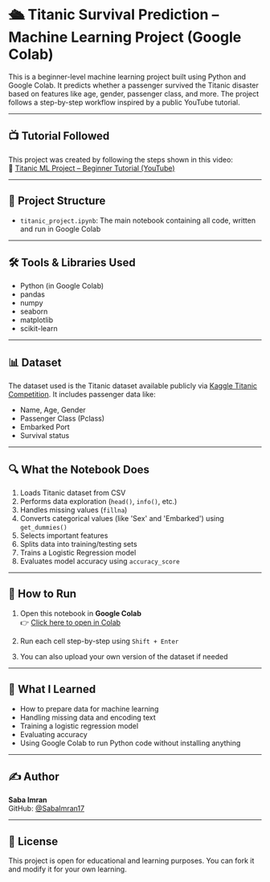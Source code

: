 # 🛳️ Titanic Survival Prediction – Machine Learning Project (Google Colab)

This is a beginner-level machine learning project built using Python and Google Colab. It predicts whether a passenger survived the Titanic disaster based on features like age, gender, passenger class, and more. The project follows a step-by-step workflow inspired by a public YouTube tutorial.

---

## 📺 Tutorial Followed

This project was created by following the steps shown in this video:  
🔗 [Titanic ML Project – Beginner Tutorial (YouTube)](https://youtu.be/6P3HSOcCYPc?si=voqUmI9oUGJuTnNP)

---

## 📁 Project Structure

- `titanic_project.ipynb`: The main notebook containing all code, written and run in Google Colab

---

## 🛠️ Tools & Libraries Used

- Python (in Google Colab)
- pandas
- numpy
- seaborn
- matplotlib
- scikit-learn

---

## 📊 Dataset

The dataset used is the Titanic dataset available publicly via [Kaggle Titanic Competition](https://www.kaggle.com/c/titanic). It includes passenger data like:

- Name, Age, Gender
- Passenger Class (Pclass)
- Embarked Port
- Survival status

---

## 🔍 What the Notebook Does

1. Loads Titanic dataset from CSV
2. Performs data exploration (`head()`, `info()`, etc.)
3. Handles missing values (`fillna`)
4. Converts categorical values (like 'Sex' and 'Embarked') using `get_dummies()`
5. Selects important features
6. Splits data into training/testing sets
7. Trains a Logistic Regression model
8. Evaluates model accuracy using `accuracy_score`

---

## 🚀 How to Run

1. Open this notebook in **Google Colab**  
   👉 [Click here to open in Colab](https://colab.research.google.com/github/SabaImran17/titanic-data-project/blob/main/titanic_project.ipynb)

2. Run each cell step-by-step using `Shift + Enter`

3. You can also upload your own version of the dataset if needed

---

## 📌 What I Learned

- How to prepare data for machine learning
- Handling missing data and encoding text
- Training a logistic regression model
- Evaluating accuracy
- Using Google Colab to run Python code without installing anything

---

## ✍️ Author

**Saba Imran**  
GitHub: [@SabaImran17](https://github.com/SabaImran17)

---

## 📄 License

This project is open for educational and learning purposes. You can fork it and modify it for your own learning.


